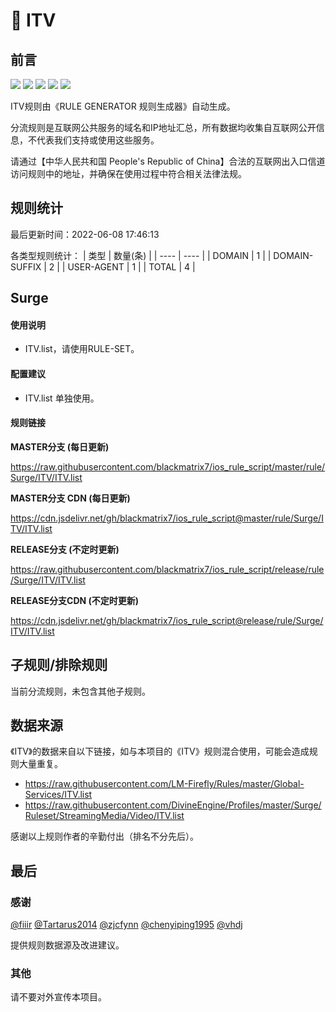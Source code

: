 # 🧸 ITV

## 前言

![](https://shields.io/badge/-移除重复规则-ff69b4) ![](https://shields.io/badge/-DOMAIN与DOMAIN--SUFFIX合并-green) ![](https://shields.io/badge/-DOMAIN--SUFFIX间合并-critical) ![](https://shields.io/badge/-DOMAIN--SUFFIX与DOMAIN--KEYWORD合并-blue) ![](https://shields.io/badge/-IP--CIDR(6)合并-blueviolet) 

ITV规则由《RULE GENERATOR 规则生成器》自动生成。

分流规则是互联网公共服务的域名和IP地址汇总，所有数据均收集自互联网公开信息，不代表我们支持或使用这些服务。

请通过【中华人民共和国 People's Republic of China】合法的互联网出入口信道访问规则中的地址，并确保在使用过程中符合相关法律法规。

## 规则统计

最后更新时间：2022-06-08 17:46:13

各类型规则统计：
| 类型 | 数量(条)  | 
| ---- | ----  |
| DOMAIN | 1  | 
| DOMAIN-SUFFIX | 2  | 
| USER-AGENT | 1  | 
| TOTAL | 4  | 


## Surge 

#### 使用说明
- ITV.list，请使用RULE-SET。

#### 配置建议
- ITV.list 单独使用。

#### 规则链接
**MASTER分支 (每日更新)**

https://raw.githubusercontent.com/blackmatrix7/ios_rule_script/master/rule/Surge/ITV/ITV.list

**MASTER分支 CDN (每日更新)**

https://cdn.jsdelivr.net/gh/blackmatrix7/ios_rule_script@master/rule/Surge/ITV/ITV.list

**RELEASE分支 (不定时更新)**

https://raw.githubusercontent.com/blackmatrix7/ios_rule_script/release/rule/Surge/ITV/ITV.list

**RELEASE分支CDN (不定时更新)**

https://cdn.jsdelivr.net/gh/blackmatrix7/ios_rule_script@release/rule/Surge/ITV/ITV.list

## 子规则/排除规则


当前分流规则，未包含其他子规则。

## 数据来源

《ITV》的数据来自以下链接，如与本项目的《ITV》规则混合使用，可能会造成规则大量重复。

- https://raw.githubusercontent.com/LM-Firefly/Rules/master/Global-Services/ITV.list
- https://raw.githubusercontent.com/DivineEngine/Profiles/master/Surge/Ruleset/StreamingMedia/Video/ITV.list


感谢以上规则作者的辛勤付出（排名不分先后）。

## 最后

### 感谢

[@fiiir](https://github.com/fiiir) [@Tartarus2014](https://github.com/Tartarus2014) [@zjcfynn](https://github.com/zjcfynn) [@chenyiping1995](https://github.com/chenyiping1995) [@vhdj](https://github.com/vhdj)

提供规则数据源及改进建议。

### 其他

请不要对外宣传本项目。